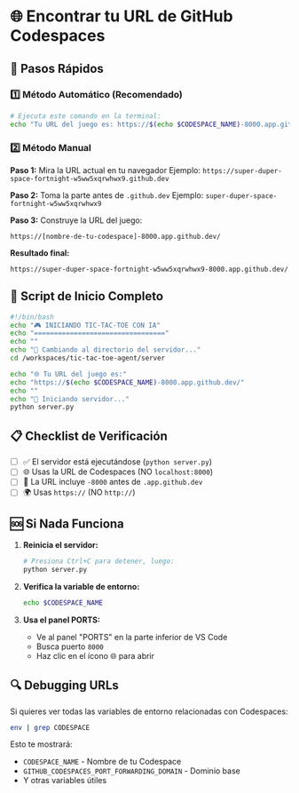 # 🌐 Encontrar tu URL de GitHub Codespaces

## 🎯 Pasos Rápidos

### 1️⃣ Método Automático (Recomendado)
```bash
# Ejecuta este comando en la terminal:
echo "Tu URL del juego es: https://$(echo $CODESPACE_NAME)-8000.app.github.dev/"
```

### 2️⃣ Método Manual

**Paso 1:** Mira la URL actual en tu navegador
Ejemplo: `https://super-duper-space-fortnight-w5ww5xqrwhwx9.github.dev`

**Paso 2:** Toma la parte antes de `.github.dev` 
Ejemplo: `super-duper-space-fortnight-w5ww5xqrwhwx9`

**Paso 3:** Construye la URL del juego:
```
https://[nombre-de-tu-codespace]-8000.app.github.dev/
```

**Resultado final:**
```
https://super-duper-space-fortnight-w5ww5xqrwhwx9-8000.app.github.dev/
```

## 🚀 Script de Inicio Completo

```bash
#!/bin/bash
echo "🎮 INICIANDO TIC-TAC-TOE CON IA"
echo "================================="
echo ""
echo "📂 Cambiando al directorio del servidor..."
cd /workspaces/tic-tac-toe-agent/server

echo "🌐 Tu URL del juego es:"
echo "https://$(echo $CODESPACE_NAME)-8000.app.github.dev/"
echo ""
echo "🚀 Iniciando servidor..."
python server.py
```

## 📋 Checklist de Verificación

- [ ] ✅ El servidor está ejecutándose (`python server.py`)
- [ ] 🌐 Usas la URL de Codespaces (NO `localhost:8000`)
- [ ] 🔗 La URL incluye `-8000` antes de `.app.github.dev`
- [ ] 🌍 Usas `https://` (NO `http://`)

## 🆘 Si Nada Funciona

1. **Reinicia el servidor:**
   ```bash
   # Presiona Ctrl+C para detener, luego:
   python server.py
   ```

2. **Verifica la variable de entorno:**
   ```bash
   echo $CODESPACE_NAME
   ```

3. **Usa el panel PORTS:**
   - Ve al panel "PORTS" en la parte inferior de VS Code
   - Busca puerto `8000`
   - Haz clic en el ícono 🌐 para abrir

## 🔍 Debugging URLs

Si quieres ver todas las variables de entorno relacionadas con Codespaces:
```bash
env | grep CODESPACE
```

Esto te mostrará:
- `CODESPACE_NAME` - Nombre de tu Codespace
- `GITHUB_CODESPACES_PORT_FORWARDING_DOMAIN` - Dominio base
- Y otras variables útiles
